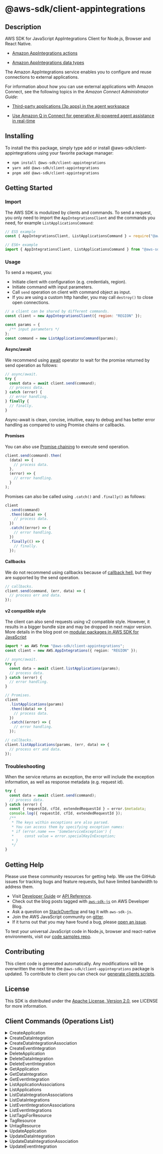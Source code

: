 <!-- generated file, do not edit directly -->

# @aws-sdk/client-appintegrations

## Description

AWS SDK for JavaScript AppIntegrations Client for Node.js, Browser and React Native.

<ul>
<li>
<p>
<a href="https://docs.aws.amazon.com/connect/latest/APIReference/API_Operations_Amazon_AppIntegrations_Service.html">Amazon AppIntegrations
actions</a>
</p>
</li>
<li>
<p>
<a href="https://docs.aws.amazon.com/connect/latest/APIReference/API_Types_Amazon_AppIntegrations_Service.html">Amazon AppIntegrations
data types</a>
</p>
</li>
</ul>
<p>The Amazon AppIntegrations service enables you to configure and reuse connections to external
applications.</p>
<p>For information about how you can use external applications with Amazon Connect, see
the following topics in the <i>Amazon Connect Administrator
Guide</i>:</p>
<ul>
<li>
<p>
<a href="https://docs.aws.amazon.com/connect/latest/adminguide/3p-apps.html">Third-party
applications (3p apps) in the agent workspace</a>
</p>
</li>
<li>
<p>
<a href="https://docs.aws.amazon.com/connect/latest/adminguide/amazon-q-connect.html">Use
Amazon Q in Connect for generative AI–powered agent assistance in
real-time</a>
</p>
</li>
</ul>

## Installing

To install the this package, simply type add or install @aws-sdk/client-appintegrations
using your favorite package manager:

- `npm install @aws-sdk/client-appintegrations`
- `yarn add @aws-sdk/client-appintegrations`
- `pnpm add @aws-sdk/client-appintegrations`

## Getting Started

### Import

The AWS SDK is modulized by clients and commands.
To send a request, you only need to import the `AppIntegrationsClient` and
the commands you need, for example `ListApplicationsCommand`:

```js
// ES5 example
const { AppIntegrationsClient, ListApplicationsCommand } = require("@aws-sdk/client-appintegrations");
```

```ts
// ES6+ example
import { AppIntegrationsClient, ListApplicationsCommand } from "@aws-sdk/client-appintegrations";
```

### Usage

To send a request, you:

- Initiate client with configuration (e.g. credentials, region).
- Initiate command with input parameters.
- Call `send` operation on client with command object as input.
- If you are using a custom http handler, you may call `destroy()` to close open connections.

```js
// a client can be shared by different commands.
const client = new AppIntegrationsClient({ region: "REGION" });

const params = {
  /** input parameters */
};
const command = new ListApplicationsCommand(params);
```

#### Async/await

We recommend using [await](https://developer.mozilla.org/en-US/docs/Web/JavaScript/Reference/Operators/await)
operator to wait for the promise returned by send operation as follows:

```js
// async/await.
try {
  const data = await client.send(command);
  // process data.
} catch (error) {
  // error handling.
} finally {
  // finally.
}
```

Async-await is clean, concise, intuitive, easy to debug and has better error handling
as compared to using Promise chains or callbacks.

#### Promises

You can also use [Promise chaining](https://developer.mozilla.org/en-US/docs/Web/JavaScript/Guide/Using_promises#chaining)
to execute send operation.

```js
client.send(command).then(
  (data) => {
    // process data.
  },
  (error) => {
    // error handling.
  }
);
```

Promises can also be called using `.catch()` and `.finally()` as follows:

```js
client
  .send(command)
  .then((data) => {
    // process data.
  })
  .catch((error) => {
    // error handling.
  })
  .finally(() => {
    // finally.
  });
```

#### Callbacks

We do not recommend using callbacks because of [callback hell](http://callbackhell.com/),
but they are supported by the send operation.

```js
// callbacks.
client.send(command, (err, data) => {
  // process err and data.
});
```

#### v2 compatible style

The client can also send requests using v2 compatible style.
However, it results in a bigger bundle size and may be dropped in next major version. More details in the blog post
on [modular packages in AWS SDK for JavaScript](https://aws.amazon.com/blogs/developer/modular-packages-in-aws-sdk-for-javascript/)

```ts
import * as AWS from "@aws-sdk/client-appintegrations";
const client = new AWS.AppIntegrations({ region: "REGION" });

// async/await.
try {
  const data = await client.listApplications(params);
  // process data.
} catch (error) {
  // error handling.
}

// Promises.
client
  .listApplications(params)
  .then((data) => {
    // process data.
  })
  .catch((error) => {
    // error handling.
  });

// callbacks.
client.listApplications(params, (err, data) => {
  // process err and data.
});
```

### Troubleshooting

When the service returns an exception, the error will include the exception information,
as well as response metadata (e.g. request id).

```js
try {
  const data = await client.send(command);
  // process data.
} catch (error) {
  const { requestId, cfId, extendedRequestId } = error.$metadata;
  console.log({ requestId, cfId, extendedRequestId });
  /**
   * The keys within exceptions are also parsed.
   * You can access them by specifying exception names:
   * if (error.name === 'SomeServiceException') {
   *     const value = error.specialKeyInException;
   * }
   */
}
```

## Getting Help

Please use these community resources for getting help.
We use the GitHub issues for tracking bugs and feature requests, but have limited bandwidth to address them.

- Visit [Developer Guide](https://docs.aws.amazon.com/sdk-for-javascript/v3/developer-guide/welcome.html)
  or [API Reference](https://docs.aws.amazon.com/AWSJavaScriptSDK/v3/latest/index.html).
- Check out the blog posts tagged with [`aws-sdk-js`](https://aws.amazon.com/blogs/developer/tag/aws-sdk-js/)
  on AWS Developer Blog.
- Ask a question on [StackOverflow](https://stackoverflow.com/questions/tagged/aws-sdk-js) and tag it with `aws-sdk-js`.
- Join the AWS JavaScript community on [gitter](https://gitter.im/aws/aws-sdk-js-v3).
- If it turns out that you may have found a bug, please [open an issue](https://github.com/aws/aws-sdk-js-v3/issues/new/choose).

To test your universal JavaScript code in Node.js, browser and react-native environments,
visit our [code samples repo](https://github.com/aws-samples/aws-sdk-js-tests).

## Contributing

This client code is generated automatically. Any modifications will be overwritten the next time the `@aws-sdk/client-appintegrations` package is updated.
To contribute to client you can check our [generate clients scripts](https://github.com/aws/aws-sdk-js-v3/tree/main/scripts/generate-clients).

## License

This SDK is distributed under the
[Apache License, Version 2.0](http://www.apache.org/licenses/LICENSE-2.0),
see LICENSE for more information.

## Client Commands (Operations List)

<details>
<summary>
CreateApplication
</summary>

[Command API Reference](https://docs.aws.amazon.com/AWSJavaScriptSDK/v3/latest/client/appintegrations/command/CreateApplicationCommand/) / [Input](https://docs.aws.amazon.com/AWSJavaScriptSDK/v3/latest/Package/-aws-sdk-client-appintegrations/Interface/CreateApplicationCommandInput/) / [Output](https://docs.aws.amazon.com/AWSJavaScriptSDK/v3/latest/Package/-aws-sdk-client-appintegrations/Interface/CreateApplicationCommandOutput/)

</details>
<details>
<summary>
CreateDataIntegration
</summary>

[Command API Reference](https://docs.aws.amazon.com/AWSJavaScriptSDK/v3/latest/client/appintegrations/command/CreateDataIntegrationCommand/) / [Input](https://docs.aws.amazon.com/AWSJavaScriptSDK/v3/latest/Package/-aws-sdk-client-appintegrations/Interface/CreateDataIntegrationCommandInput/) / [Output](https://docs.aws.amazon.com/AWSJavaScriptSDK/v3/latest/Package/-aws-sdk-client-appintegrations/Interface/CreateDataIntegrationCommandOutput/)

</details>
<details>
<summary>
CreateDataIntegrationAssociation
</summary>

[Command API Reference](https://docs.aws.amazon.com/AWSJavaScriptSDK/v3/latest/client/appintegrations/command/CreateDataIntegrationAssociationCommand/) / [Input](https://docs.aws.amazon.com/AWSJavaScriptSDK/v3/latest/Package/-aws-sdk-client-appintegrations/Interface/CreateDataIntegrationAssociationCommandInput/) / [Output](https://docs.aws.amazon.com/AWSJavaScriptSDK/v3/latest/Package/-aws-sdk-client-appintegrations/Interface/CreateDataIntegrationAssociationCommandOutput/)

</details>
<details>
<summary>
CreateEventIntegration
</summary>

[Command API Reference](https://docs.aws.amazon.com/AWSJavaScriptSDK/v3/latest/client/appintegrations/command/CreateEventIntegrationCommand/) / [Input](https://docs.aws.amazon.com/AWSJavaScriptSDK/v3/latest/Package/-aws-sdk-client-appintegrations/Interface/CreateEventIntegrationCommandInput/) / [Output](https://docs.aws.amazon.com/AWSJavaScriptSDK/v3/latest/Package/-aws-sdk-client-appintegrations/Interface/CreateEventIntegrationCommandOutput/)

</details>
<details>
<summary>
DeleteApplication
</summary>

[Command API Reference](https://docs.aws.amazon.com/AWSJavaScriptSDK/v3/latest/client/appintegrations/command/DeleteApplicationCommand/) / [Input](https://docs.aws.amazon.com/AWSJavaScriptSDK/v3/latest/Package/-aws-sdk-client-appintegrations/Interface/DeleteApplicationCommandInput/) / [Output](https://docs.aws.amazon.com/AWSJavaScriptSDK/v3/latest/Package/-aws-sdk-client-appintegrations/Interface/DeleteApplicationCommandOutput/)

</details>
<details>
<summary>
DeleteDataIntegration
</summary>

[Command API Reference](https://docs.aws.amazon.com/AWSJavaScriptSDK/v3/latest/client/appintegrations/command/DeleteDataIntegrationCommand/) / [Input](https://docs.aws.amazon.com/AWSJavaScriptSDK/v3/latest/Package/-aws-sdk-client-appintegrations/Interface/DeleteDataIntegrationCommandInput/) / [Output](https://docs.aws.amazon.com/AWSJavaScriptSDK/v3/latest/Package/-aws-sdk-client-appintegrations/Interface/DeleteDataIntegrationCommandOutput/)

</details>
<details>
<summary>
DeleteEventIntegration
</summary>

[Command API Reference](https://docs.aws.amazon.com/AWSJavaScriptSDK/v3/latest/client/appintegrations/command/DeleteEventIntegrationCommand/) / [Input](https://docs.aws.amazon.com/AWSJavaScriptSDK/v3/latest/Package/-aws-sdk-client-appintegrations/Interface/DeleteEventIntegrationCommandInput/) / [Output](https://docs.aws.amazon.com/AWSJavaScriptSDK/v3/latest/Package/-aws-sdk-client-appintegrations/Interface/DeleteEventIntegrationCommandOutput/)

</details>
<details>
<summary>
GetApplication
</summary>

[Command API Reference](https://docs.aws.amazon.com/AWSJavaScriptSDK/v3/latest/client/appintegrations/command/GetApplicationCommand/) / [Input](https://docs.aws.amazon.com/AWSJavaScriptSDK/v3/latest/Package/-aws-sdk-client-appintegrations/Interface/GetApplicationCommandInput/) / [Output](https://docs.aws.amazon.com/AWSJavaScriptSDK/v3/latest/Package/-aws-sdk-client-appintegrations/Interface/GetApplicationCommandOutput/)

</details>
<details>
<summary>
GetDataIntegration
</summary>

[Command API Reference](https://docs.aws.amazon.com/AWSJavaScriptSDK/v3/latest/client/appintegrations/command/GetDataIntegrationCommand/) / [Input](https://docs.aws.amazon.com/AWSJavaScriptSDK/v3/latest/Package/-aws-sdk-client-appintegrations/Interface/GetDataIntegrationCommandInput/) / [Output](https://docs.aws.amazon.com/AWSJavaScriptSDK/v3/latest/Package/-aws-sdk-client-appintegrations/Interface/GetDataIntegrationCommandOutput/)

</details>
<details>
<summary>
GetEventIntegration
</summary>

[Command API Reference](https://docs.aws.amazon.com/AWSJavaScriptSDK/v3/latest/client/appintegrations/command/GetEventIntegrationCommand/) / [Input](https://docs.aws.amazon.com/AWSJavaScriptSDK/v3/latest/Package/-aws-sdk-client-appintegrations/Interface/GetEventIntegrationCommandInput/) / [Output](https://docs.aws.amazon.com/AWSJavaScriptSDK/v3/latest/Package/-aws-sdk-client-appintegrations/Interface/GetEventIntegrationCommandOutput/)

</details>
<details>
<summary>
ListApplicationAssociations
</summary>

[Command API Reference](https://docs.aws.amazon.com/AWSJavaScriptSDK/v3/latest/client/appintegrations/command/ListApplicationAssociationsCommand/) / [Input](https://docs.aws.amazon.com/AWSJavaScriptSDK/v3/latest/Package/-aws-sdk-client-appintegrations/Interface/ListApplicationAssociationsCommandInput/) / [Output](https://docs.aws.amazon.com/AWSJavaScriptSDK/v3/latest/Package/-aws-sdk-client-appintegrations/Interface/ListApplicationAssociationsCommandOutput/)

</details>
<details>
<summary>
ListApplications
</summary>

[Command API Reference](https://docs.aws.amazon.com/AWSJavaScriptSDK/v3/latest/client/appintegrations/command/ListApplicationsCommand/) / [Input](https://docs.aws.amazon.com/AWSJavaScriptSDK/v3/latest/Package/-aws-sdk-client-appintegrations/Interface/ListApplicationsCommandInput/) / [Output](https://docs.aws.amazon.com/AWSJavaScriptSDK/v3/latest/Package/-aws-sdk-client-appintegrations/Interface/ListApplicationsCommandOutput/)

</details>
<details>
<summary>
ListDataIntegrationAssociations
</summary>

[Command API Reference](https://docs.aws.amazon.com/AWSJavaScriptSDK/v3/latest/client/appintegrations/command/ListDataIntegrationAssociationsCommand/) / [Input](https://docs.aws.amazon.com/AWSJavaScriptSDK/v3/latest/Package/-aws-sdk-client-appintegrations/Interface/ListDataIntegrationAssociationsCommandInput/) / [Output](https://docs.aws.amazon.com/AWSJavaScriptSDK/v3/latest/Package/-aws-sdk-client-appintegrations/Interface/ListDataIntegrationAssociationsCommandOutput/)

</details>
<details>
<summary>
ListDataIntegrations
</summary>

[Command API Reference](https://docs.aws.amazon.com/AWSJavaScriptSDK/v3/latest/client/appintegrations/command/ListDataIntegrationsCommand/) / [Input](https://docs.aws.amazon.com/AWSJavaScriptSDK/v3/latest/Package/-aws-sdk-client-appintegrations/Interface/ListDataIntegrationsCommandInput/) / [Output](https://docs.aws.amazon.com/AWSJavaScriptSDK/v3/latest/Package/-aws-sdk-client-appintegrations/Interface/ListDataIntegrationsCommandOutput/)

</details>
<details>
<summary>
ListEventIntegrationAssociations
</summary>

[Command API Reference](https://docs.aws.amazon.com/AWSJavaScriptSDK/v3/latest/client/appintegrations/command/ListEventIntegrationAssociationsCommand/) / [Input](https://docs.aws.amazon.com/AWSJavaScriptSDK/v3/latest/Package/-aws-sdk-client-appintegrations/Interface/ListEventIntegrationAssociationsCommandInput/) / [Output](https://docs.aws.amazon.com/AWSJavaScriptSDK/v3/latest/Package/-aws-sdk-client-appintegrations/Interface/ListEventIntegrationAssociationsCommandOutput/)

</details>
<details>
<summary>
ListEventIntegrations
</summary>

[Command API Reference](https://docs.aws.amazon.com/AWSJavaScriptSDK/v3/latest/client/appintegrations/command/ListEventIntegrationsCommand/) / [Input](https://docs.aws.amazon.com/AWSJavaScriptSDK/v3/latest/Package/-aws-sdk-client-appintegrations/Interface/ListEventIntegrationsCommandInput/) / [Output](https://docs.aws.amazon.com/AWSJavaScriptSDK/v3/latest/Package/-aws-sdk-client-appintegrations/Interface/ListEventIntegrationsCommandOutput/)

</details>
<details>
<summary>
ListTagsForResource
</summary>

[Command API Reference](https://docs.aws.amazon.com/AWSJavaScriptSDK/v3/latest/client/appintegrations/command/ListTagsForResourceCommand/) / [Input](https://docs.aws.amazon.com/AWSJavaScriptSDK/v3/latest/Package/-aws-sdk-client-appintegrations/Interface/ListTagsForResourceCommandInput/) / [Output](https://docs.aws.amazon.com/AWSJavaScriptSDK/v3/latest/Package/-aws-sdk-client-appintegrations/Interface/ListTagsForResourceCommandOutput/)

</details>
<details>
<summary>
TagResource
</summary>

[Command API Reference](https://docs.aws.amazon.com/AWSJavaScriptSDK/v3/latest/client/appintegrations/command/TagResourceCommand/) / [Input](https://docs.aws.amazon.com/AWSJavaScriptSDK/v3/latest/Package/-aws-sdk-client-appintegrations/Interface/TagResourceCommandInput/) / [Output](https://docs.aws.amazon.com/AWSJavaScriptSDK/v3/latest/Package/-aws-sdk-client-appintegrations/Interface/TagResourceCommandOutput/)

</details>
<details>
<summary>
UntagResource
</summary>

[Command API Reference](https://docs.aws.amazon.com/AWSJavaScriptSDK/v3/latest/client/appintegrations/command/UntagResourceCommand/) / [Input](https://docs.aws.amazon.com/AWSJavaScriptSDK/v3/latest/Package/-aws-sdk-client-appintegrations/Interface/UntagResourceCommandInput/) / [Output](https://docs.aws.amazon.com/AWSJavaScriptSDK/v3/latest/Package/-aws-sdk-client-appintegrations/Interface/UntagResourceCommandOutput/)

</details>
<details>
<summary>
UpdateApplication
</summary>

[Command API Reference](https://docs.aws.amazon.com/AWSJavaScriptSDK/v3/latest/client/appintegrations/command/UpdateApplicationCommand/) / [Input](https://docs.aws.amazon.com/AWSJavaScriptSDK/v3/latest/Package/-aws-sdk-client-appintegrations/Interface/UpdateApplicationCommandInput/) / [Output](https://docs.aws.amazon.com/AWSJavaScriptSDK/v3/latest/Package/-aws-sdk-client-appintegrations/Interface/UpdateApplicationCommandOutput/)

</details>
<details>
<summary>
UpdateDataIntegration
</summary>

[Command API Reference](https://docs.aws.amazon.com/AWSJavaScriptSDK/v3/latest/client/appintegrations/command/UpdateDataIntegrationCommand/) / [Input](https://docs.aws.amazon.com/AWSJavaScriptSDK/v3/latest/Package/-aws-sdk-client-appintegrations/Interface/UpdateDataIntegrationCommandInput/) / [Output](https://docs.aws.amazon.com/AWSJavaScriptSDK/v3/latest/Package/-aws-sdk-client-appintegrations/Interface/UpdateDataIntegrationCommandOutput/)

</details>
<details>
<summary>
UpdateDataIntegrationAssociation
</summary>

[Command API Reference](https://docs.aws.amazon.com/AWSJavaScriptSDK/v3/latest/client/appintegrations/command/UpdateDataIntegrationAssociationCommand/) / [Input](https://docs.aws.amazon.com/AWSJavaScriptSDK/v3/latest/Package/-aws-sdk-client-appintegrations/Interface/UpdateDataIntegrationAssociationCommandInput/) / [Output](https://docs.aws.amazon.com/AWSJavaScriptSDK/v3/latest/Package/-aws-sdk-client-appintegrations/Interface/UpdateDataIntegrationAssociationCommandOutput/)

</details>
<details>
<summary>
UpdateEventIntegration
</summary>

[Command API Reference](https://docs.aws.amazon.com/AWSJavaScriptSDK/v3/latest/client/appintegrations/command/UpdateEventIntegrationCommand/) / [Input](https://docs.aws.amazon.com/AWSJavaScriptSDK/v3/latest/Package/-aws-sdk-client-appintegrations/Interface/UpdateEventIntegrationCommandInput/) / [Output](https://docs.aws.amazon.com/AWSJavaScriptSDK/v3/latest/Package/-aws-sdk-client-appintegrations/Interface/UpdateEventIntegrationCommandOutput/)

</details>
